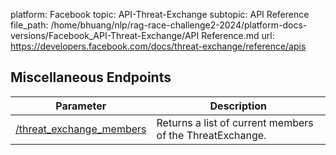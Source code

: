 platform: Facebook
topic: API-Threat-Exchange
subtopic: API Reference
file_path: /home/bhuang/nlp/rag-race-challenge2-2024/platform-docs-versions/Facebook_API-Threat-Exchange/API Reference.md
url: https://developers.facebook.com/docs/threat-exchange/reference/apis

## Miscellaneous Endpoints

| Parameter | Description |
| --- | --- |
| [/threat\_exchange\_members](https://developers.facebook.com/docs/threat-exchange/reference/apis/threat-exchange-members) | Returns a list of current members of the ThreatExchange. |
